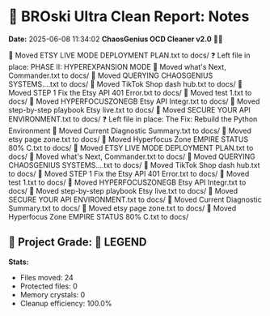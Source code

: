 # 🧹 BROski Ultra Clean Report: Notes
**Date:** 2025-06-08 11:34:02
**ChaosGenius OCD Cleaner v2.0** 🧠💜

📁 Moved ETSY LIVE MODE DEPLOYMENT PLAN.txt to docs/
❓ Left file in place: PHASE II: HYPEREXPANSION MODE
📁 Moved what's Next, Commander.txt to docs/
📁 Moved QUERYING CHAOSGENIUS SYSTEMS....txt to docs/
📁 Moved TikTok Shop dash hub.txt to docs/
📁 Moved STEP 1 Fix the Etsy API 401 Error.txt to docs/
📁 Moved test 1.txt to docs/
📁 Moved HYPERFOCUSZONEGB Etsy API Integr.txt to docs/
📁 Moved step-by-step playbook Etsy live.txt to docs/
📁 Moved SECURE YOUR API ENVIRONMENT.txt to docs/
❓ Left file in place: The Fix: Rebuild the Python Environment
📁 Moved Current Diagnostic Summary.txt to docs/
📁 Moved etsy page zone.txt to docs/
📁 Moved Hyperfocus Zone EMPIRE STATUS 80% C.txt to docs/
📁 Moved ETSY LIVE MODE DEPLOYMENT PLAN.txt to docs/
📁 Moved what's Next, Commander.txt to docs/
📁 Moved QUERYING CHAOSGENIUS SYSTEMS....txt to docs/
📁 Moved TikTok Shop dash hub.txt to docs/
📁 Moved STEP 1 Fix the Etsy API 401 Error.txt to docs/
📁 Moved test 1.txt to docs/
📁 Moved HYPERFOCUSZONEGB Etsy API Integr.txt to docs/
📁 Moved step-by-step playbook Etsy live.txt to docs/
📁 Moved SECURE YOUR API ENVIRONMENT.txt to docs/
📁 Moved Current Diagnostic Summary.txt to docs/
📁 Moved etsy page zone.txt to docs/
📁 Moved Hyperfocus Zone EMPIRE STATUS 80% C.txt to docs/

## 🧠 Project Grade: 💯 LEGEND
**Stats:**
- Files moved: 24
- Protected files: 0
- Memory crystals: 0
- Cleanup efficiency: 100.0%